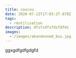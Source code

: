 ```yaml
---
title: coucou
date: 2020-07-22T17:03:27.878Z
tags:
  - réutilisation
description: dfsfsdfsfdsfdfds
images:
  - /images/abandonned_bus.jpg
---
```

ggxgdfgdfgdgfd